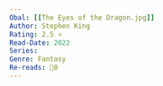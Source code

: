 ```yaml
---
Obal: [[The Eyes of the Dragon.jpg]]
Author: Stephen King
Rating: 2.5 ⭐
Read-Date: 2022
Series: 
Genre: Fantasy
Re-reads: 🔁0
---
```

